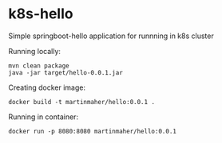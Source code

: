 # k8s-hello
Simple springboot-hello application for runnning in k8s cluster

Running locally:

```
mvn clean package
java -jar target/hello-0.0.1.jar
```

Creating docker image:

```
docker build -t martinmaher/hello:0.0.1 .
```

Running in container:

```
docker run -p 8080:8080 martinmaher/hello:0.0.1
```

